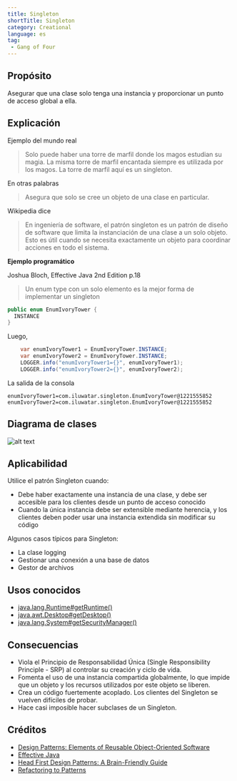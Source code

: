 ```yaml
---
title: Singleton
shortTitle: Singleton
category: Creational
language: es
tag:
 - Gang of Four
---
```


## Propósito

Asegurar que una clase solo tenga una instancia y proporcionar un punto de acceso global a ella.

## Explicación

Ejemplo del mundo real

> Solo puede haber una torre de marfil donde los magos estudian su magia. La misma torre de marfil encantada
> siempre es utilizada por los magos. La torre de marfil aquí es un singleton.

En otras palabras

> Asegura que solo se cree un objeto de una clase en particular.

Wikipedia dice

> En ingeniería de software, el patrón singleton es un patrón de diseño de software que limita la
> instanciación de una clase a un solo objeto. Esto es útil cuando se necesita exactamente un objeto para
> coordinar acciones en todo el sistema.


**Ejemplo programático**

Joshua Bloch, Effective Java 2nd Edition p.18

> Un enum type con un solo elemento es la mejor forma de implementar un singleton

```java
public enum EnumIvoryTower {
  INSTANCE
}
```

Luego,

```java
    var enumIvoryTower1 = EnumIvoryTower.INSTANCE;
    var enumIvoryTower2 = EnumIvoryTower.INSTANCE;
    LOGGER.info("enumIvoryTower1={}", enumIvoryTower1);
    LOGGER.info("enumIvoryTower2={}", enumIvoryTower2);
```

La salida de la consola

```
enumIvoryTower1=com.iluwatar.singleton.EnumIvoryTower@1221555852
enumIvoryTower2=com.iluwatar.singleton.EnumIvoryTower@1221555852
```

## Diagrama de clases

![alt text](./etc/singleton.urm.png "Singleton pattern class diagram")

## Aplicabilidad

Utilice el patrón Singleton cuando:

* Debe haber exactamente una instancia de una clase, y debe ser accesible para los clientes desde un punto de acceso conocido
* Cuando la única instancia debe ser extensible mediante herencia, y los clientes deben poder usar una instancia extendida sin modificar su código

Algunos casos típicos para Singleton:

* La clase logging
* Gestionar una conexión a una base de datos
* Gestor de archivos

## Usos conocidos

* [java.lang.Runtime#getRuntime()](http://docs.oracle.com/javase/8/docs/api/java/lang/Runtime.html#getRuntime%28%29)
* [java.awt.Desktop#getDesktop()](http://docs.oracle.com/javase/8/docs/api/java/awt/Desktop.html#getDesktop--)
* [java.lang.System#getSecurityManager()](http://docs.oracle.com/javase/8/docs/api/java/lang/System.html#getSecurityManager--)


## Consecuencias

* Viola el Principio de Responsabilidad Única (Single Responsibility Principle - SRP) al controlar su creación y ciclo de vida.
* Fomenta el uso de una instancia compartida globalmente, lo que impide que un objeto y los recursos utilizados por este objeto se liberen.
* Crea un código fuertemente acoplado. Los clientes del Singleton se vuelven difíciles de probar.
* Hace casi imposible hacer subclases de un Singleton.

## Créditos

* [Design Patterns: Elements of Reusable Object-Oriented Software](https://www.amazon.com/gp/product/0201633612/ref=as_li_tl?ie=UTF8&camp=1789&creative=9325&creativeASIN=0201633612&linkCode=as2&tag=javadesignpat-20&linkId=675d49790ce11db99d90bde47f1aeb59)
* [Effective Java](https://www.amazon.com/gp/product/0134685997/ref=as_li_tl?ie=UTF8&camp=1789&creative=9325&creativeASIN=0134685997&linkCode=as2&tag=javadesignpat-20&linkId=4e349f4b3ff8c50123f8147c828e53eb)
* [Head First Design Patterns: A Brain-Friendly Guide](https://www.amazon.com/gp/product/0596007124/ref=as_li_tl?ie=UTF8&camp=1789&creative=9325&creativeASIN=0596007124&linkCode=as2&tag=javadesignpat-20&linkId=6b8b6eea86021af6c8e3cd3fc382cb5b)
* [Refactoring to Patterns](https://www.amazon.com/gp/product/0321213351/ref=as_li_tl?ie=UTF8&camp=1789&creative=9325&creativeASIN=0321213351&linkCode=as2&tag=javadesignpat-20&linkId=2a76fcb387234bc71b1c61150b3cc3a7)
